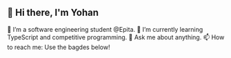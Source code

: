## 👋 Hi there, I'm Yohan

   🔭 I’m a software engineering student @Epita.
   🌱 I’m currently learning TypeScript and competitive programming.
   💬 Ask me about anything.
   📫 How to reach me: Use the bagdes below!
